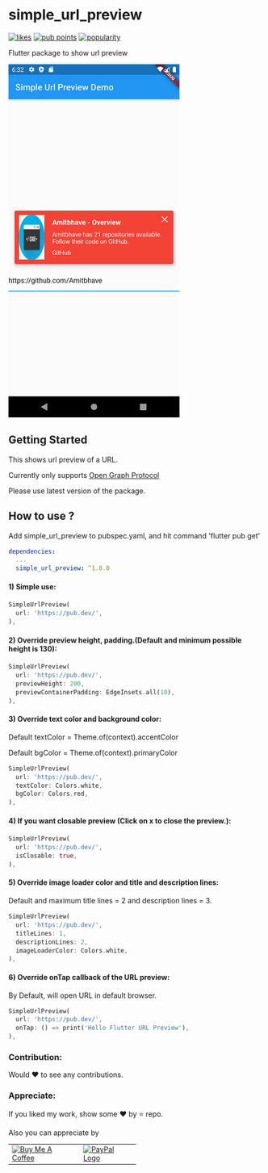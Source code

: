 # simple_url_preview 
[![likes](https://badges.bar/simple_url_preview/likes)](https://pub.dev/packages/simple_url_preview/score)
[![pub points](https://badges.bar/simple_url_preview/pub%20points)](https://pub.dev/packages/simple_url_preview/score)
[![popularity](https://badges.bar/simple_url_preview/popularity)](https://pub.dev/packages/simple_url_preview/score)

Flutter package to show url preview

![In Action](https://github.com/Amitbhave/flutter-simple-url-preview/blob/master/preview_in_action.png)

## Getting Started

This shows url preview of a URL.

Currently only supports [Open Graph Protocol](https://www.ogp.me/)

Please use latest version of the package.

## How to use ?

Add simple_url_preview to pubspec.yaml, and hit command 'flutter pub get'
```yaml
dependencies:
  ...
  simple_url_preview: ^1.0.0
```

#### 1) **Simple use:**
```dart
SimpleUrlPreview(
  url: 'https://pub.dev/',
),
```

#### 2) **Override preview height, padding.(Default and minimum possible height is 130):**
```dart
SimpleUrlPreview(
  url: 'https://pub.dev/',
  previewHeight: 200,
  previewContainerPadding: EdgeInsets.all(10),
),
```

#### 3) **Override text color and background color:**

Default textColor = Theme.of(context).accentColor

Default bgColor = Theme.of(context).primaryColor

```dart
SimpleUrlPreview(
  url: 'https://pub.dev/',
  textColor: Colors.white,
  bgColor: Colors.red,
),
```

#### 4) **If you want closable preview (Click on x to close the preview.):**
```dart
SimpleUrlPreview(
  url: 'https://pub.dev/',
  isClosable: true,
),
```

#### 5) **Override image loader color and title and description lines:**

Default and maximum title lines = 2 and description lines = 3.

```dart
SimpleUrlPreview(
  url: 'https://pub.dev/',
  titleLines: 1,
  descriptionLines: 2,
  imageLoaderColor: Colors.white,
),
```

#### 6) **Override onTap callback of the URL preview:**

By Default, will open URL in default browser.

```dart
SimpleUrlPreview(
  url: 'https://pub.dev/',
  onTap: () => print('Hello Flutter URL Preview'),
),
```

### Contribution:

Would :heart: to see any contributions.

### Appreciate:
If you liked my work, show some :heart: by :star: repo.

Also you can appreciate by

<p>
 <table style="border-spacing: 5px 10px;">

 <tr>
  <td>
<a href="https://www.buymeacoffee.com/amitbhave10"><img src="https://cdn.buymeacoffee.com/buttons/default-orange.png" alt="Buy Me A Coffee" style="max-width:90%;" width="200" height="60"></a>
</td>

  <td style="margin: 10px">
<a href="https://paypal.me/amitbhave10"><img src="https://www.paypalobjects.com/webstatic/mktg/Logo/pp-logo-200px.png" alt="PayPal Logo"
style="max-width:90%;" width="200" height="60">
 </td>
 </tr>
 </table>
</p> 

